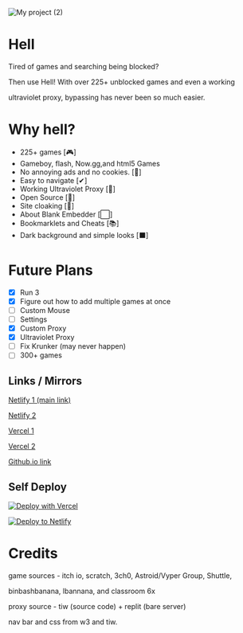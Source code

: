 
![My project (2)](https://github.com/D3ch/hell/assets/106717421/9f1397a8-77e9-4fad-8c60-c45d54f91070)



# Hell

Tired of games and searching being blocked?

Then use Hell! With over 225+ unblocked games and even a working

ultraviolet proxy, bypassing has never been so much easier. 





# Why hell?

- 225+ games [🎮]
- Gameboy, flash, Now.gg,and html5 Games
- No annoying ads and no cookies. [🚫]
- Easy to navigate [✔]
- Working Ultraviolet Proxy [🔎]
- Open Source [🚪]
- Site cloaking [🙈]
- About Blank Embedder [⬜]
- Bookmarklets and Cheats [📚]
- Dark background and simple looks [⬛]

# Future Plans
- [x] Run 3
- [x] Figure out how to add multiple games at once
- [ ] Custom Mouse
- [ ] Settings
- [x] Custom Proxy
- [x] Ultraviolet Proxy
- [ ] Fix Krunker (may never happen)
- [ ] 300+ games

## Links / Mirrors


[Netlify 1 (main link)](https://he1l.netlify.app)

[Netlify 2](https://hellv3.netlify.app)

[Vercel 1](https://hell-alpha.vercel.app)

[Vercel 2](https://hell-lzxk.vercl.app)

[Github.io link](https://dachxdd.github.io)

## Self Deploy

[![Deploy with Vercel](https://vercel.com/button)](https://vercel.com/new/clone?repository-url=https%3A%2F%2Fgithub.com%2Fd3ch%2Fhell)

[![Deploy to Netlify](https://www.netlify.com/img/deploy/button.svg)](https://app.netlify.com/start/deploy?repository=https://github.com/d3ch/hell)

# Credits 

game sources - itch io, scratch, 3ch0, Astroid/Vyper Group, Shuttle, 

binbashbanana, lbannana, and classroom 6x

proxy source - tiw (source code) + replit (bare server)

nav bar and css from w3 and tiw.







